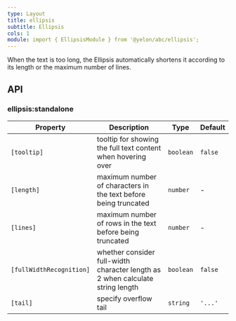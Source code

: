```yaml
---
type: Layout
title: ellipsis
subtitle: Ellipsis
cols: 1
module: import { EllipsisModule } from '@yelon/abc/ellipsis';
---
```


When the text is too long, the Ellipsis automatically shortens it according to its length or the maximum number of lines.

## API

### ellipsis:standalone

| Property | Description | Type | Default |
|----------|-------------|------|---------|
| `[tooltip]` | tooltip for showing the full text content when hovering over | `boolean` | `false` |
| `[length]` | maximum number of characters in the text before being truncated | `number` | - |
| `[lines]` | maximum number of rows in the text before being truncated | `number` | - |
| `[fullWidthRecognition]` | whether consider full-width character length as 2 when calculate string length | `boolean` | `false` |
| `[tail]` | specify overflow tail | `string` | `'...'` |
